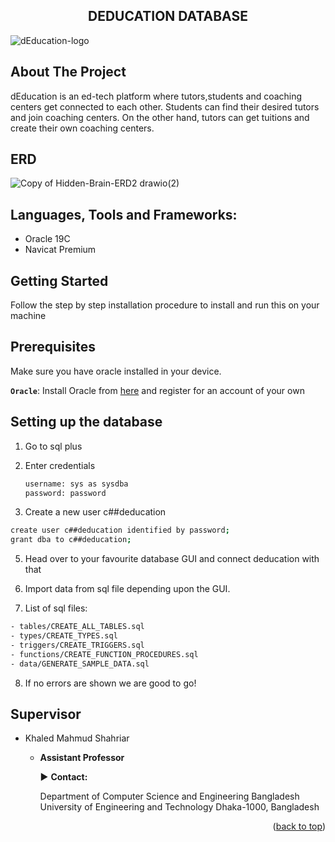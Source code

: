<h2 align="center">DEDUCATION DATABASE</h3>

![dEducation-logo](https://user-images.githubusercontent.com/62663759/187912013-d1653a15-833a-4102-9091-0c9aa96b8505.png)

## About The Project

dEducation is an ed-tech platform where tutors,students and coaching centers get connected to each other. Students can find their desired tutors and join coaching centers. On the other hand, tutors can get tuitions and create their own coaching centers.

## ERD

![Copy of Hidden-Brain-ERD2 drawio(2)](https://user-images.githubusercontent.com/62663759/187913372-7e328aa0-2099-4b8d-8f95-5aa119d017c9.png)

## Languages, Tools and Frameworks:<a name="tools"></a>

- Oracle 19C
- Navicat Premium

## Getting Started

Follow the step by step installation procedure to install and run this on your machine

## Prerequisites

Make sure you have oracle installed in your device.

**`Oracle`**: Install Oracle from [here](http://www.oracle.com/index.html) and register for an account of your own

## Setting up the database

1. Go to sql plus

2. Enter credentials

   ```sh
   username: sys as sysdba
   password: password
   ```

3. Create a new user c##deducation

```sh
create user c##deducation identified by password;
grant dba to c##deducation;
```

5. Head over to your favourite database GUI and connect deducation with that

6. Import data from sql file depending upon the GUI.

7. List of sql files:

```sh
- tables/CREATE_ALL_TABLES.sql
- types/CREATE_TYPES.sql
- triggers/CREATE_TRIGGERS.sql
- functions/CREATE_FUNCTION_PROCEDURES.sql
- data/GENERATE_SAMPLE_DATA.sql
```

8. If no errors are shown we are good to go!

## Supervisor

- Khaled Mahmud Shahriar

  - **Assistant Professor**

    :arrow_forward: **Contact:**

    Department of Computer Science and Engineering
    Bangladesh University of Engineering and Technology
    Dhaka-1000, Bangladesh

<p align="right">(<a href="#top">back to top</a>)</p>

